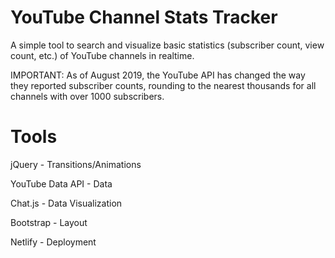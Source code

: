 # YouTube Channel Stats Tracker
A simple tool to search and visualize basic statistics (subscriber count, view count, etc.) of YouTube channels in realtime.

IMPORTANT: As of August 2019, the YouTube API has changed the way they reported subscriber counts, rounding to the nearest thousands for all channels with over 1000 subscribers.

# Tools
jQuery - Transitions/Animations

YouTube Data API - Data

Chat.js - Data Visualization

Bootstrap - Layout

Netlify - Deployment
